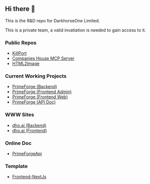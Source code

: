 ## Hi there 👋

This is the R&D repo for DarkhorseOne Limited.

This is a private team, a valid invatiation is needed to gain access to it.

### Public Repos
- [KillPort](https://github.com/DarkhorseOne/kill-port)
- [Companies House MCP Server](https://github.com/DarkhorseOne/companies-house-node)
- [HTML2Image](https://github.com/DarkhorseOne/PrimeForgeHTML2Image)
  
### Current Working Projects
- [PrimeForge (Backend)](https://github.com/DarkhorseOne/PrimeForge)
- [PrimeForge (Frontend Admin)](https://github.com/DarkhorseOne/PrimeForgeAdmin)
- [PrimeForge (Frontend Web)](https://github.com/DarkhorseOne/PrimeForgeWeb)
- [PrimeForge (API Doc)](https://github.com/DarkhorseOne/PrimeForgeApiPortal)

### WWW Sites
- [dho.ai (Backend)](https://github.com/DarkhorseOne/www.dho.ai-backend)
- [dho.ai (Frontend)](https://github.com/DarkhorseOne/www.dho.ai-frontend)

### Online Doc
- [PrimeForgeApi](https://darkhorseone.github.io/PrimeForgeApiPortal/) 

### Template
- [Frontend-NextJs](https://github.com/DarkhorseOne/FrontendTemplateNextJs)


<!--

**Here are some ideas to get you started:**

🙋‍♀️ A short introduction - what is your organization all about?
🌈 Contribution guidelines - how can the community get involved?
👩‍💻 Useful resources - where can the community find your docs? Is there anything else the community should know?
🍿 Fun facts - what does your team eat for breakfast?
🧙 Remember, you can do mighty things with the power of [Markdown](https://docs.github.com/github/writing-on-github/getting-started-with-writing-and-formatting-on-github/basic-writing-and-formatting-syntax)
-->
